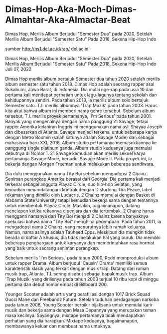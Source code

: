 # Dimas-Hop-Aka-Moch-Dimas-Almahtar-Aka-Almactar-Beat
Dimas Hop, Merilis Album Berjudul "Semester Dua" pada 2020, Setelah Merilis Album Berjudul "Semester Satu" Pada 2018, Sekena Hip-Hop Indo

sumber http://ns1.del.ac.id/rap/ del.ac.id



Dimas Hop, Merilis Album Berjudul "Semester Dua" pada 2020, Setelah Merilis Album Berjudul "Semester Satu" Pada 2018, Sekena Hip-Hop Indo
Juli 07, 2022


 
 Dimas Hop merilis album bertajuk Semester dua tahun 2020 setelah merilis album semester satu tahun 2018. Dimas Hop adalah seorang rapper asal Sukabumi, Jawa Barat, di Indonesia. Dia mulai nge-rap pada usia 10 dan pertama kali mendapat perhatian untuk lagu-lagunya tentang sekolah dan kehidupannya sendiri. Pada tahun 2018, ia merilis album solo bertajuk Semester satu.
 T.I. merilis albumnya 'Trap Muzik' pada tahun 2003. Harus kita akui bahwa album ini memberi nama genre tersebut. Sebelum album tersebut, T.I. merilis proyek pertamanya, 'I'm Serious' pada tahun 2001. Banyak yang mengenalnya dengan nama panggung 21 Savage, tetapi rapper Amerika kelahiran Inggris ini menggunakan nama asli Shayaa Joseph dan dibesarkan di Atlanta. Savage menjadi terkenal untuk beberapa karya dengan Metro Boomin (salah satunya adalah Savage Mode) dan sebagai mahasiswa baru XXL 2016. Album studio pertamanya memasukkannya ke panggung single platinum ganda. Album studio keduanya juga memulai debutnya di Nomor 1. 21 Savage kemudian akan merilis sekuel karya pertamanya Savage Mode, berjudul Savage Mode II. Pada proyek ini, ia bekerja dengan Morgan Freeman untuk melakukan beberapa sandiwara.

  

  Dia dulu menggunakan nama Tity Boi sebelum mengadopsi 2 Chainz. Seniman perangkap Amerika berasal dari Georgia. Dia pertama kali menjadi terkenal sebagai anggota Playaz Circle, duo hip-hop Selatan, yang kemudian menandatangani kontrak dengan Disturbing Tha Peace, label rekaman yang dimiliki oleh Ludacris. 2 Chainz memulai dengan Basket di Alabama State University tetapi kemudian bekerja sama dengan temannya untuk membentuk Playaz Circle. Masalah, bagaimanapun, datang menelepon ketika rekannya dipenjara dan dia tertembak. 2 Chainz harus mengganti namanya dari Tity Boi menjadi 2 Chainz karena banyaknya spekulasi bahwa nama "Tity Boi" menghina perempuan. Pada tahun 2011, ia mengadopsi nama 2 Chainz, yang menurutnya lebih ramah keluarga. Namun, nama aslinya adalah Tauheed Epps. Meskipun dia mungkin tidak berada di daftar A khusus, dia tidak melakukan hal yang buruk. Dia memiliki beberapa penghargaan untuk karyanya dan memerintahkan rasa hormat yang baik untuk seorang seniman perangkap.



  Sebelum merilis 'I'm Serious,' pada tahun 2000, Redd memproduksi album untuk rapper Drama. Album berjudul 'Causin' Drama' memiliki semua karakteristik klasik yang terkait dengan musik trap. Datang dari rumah musik trap, Atlanta, T.I. sering disebut sebagai bapak musik trap. Album 'Trap Muzik' yang dirilisnya pada tahun 2003 terjual 10 ribu kopi di minggu pertama dan debut nomor empat di Billboard 200.

  Younger Scooter adalah artis yang berafiliasi dengan 1017 Brick Squad Gucci Mane dan Freebandz Future. Setelah tuduhan perdagangan narkoba pada tahun 2008, Young Scooter berpikir bijaksana untuk memulai karir musik dan bekerja sama dengan Masa Depannya yang merupakan teman masa kecilnya. Sayangnya, mixtape pertamanya tidak mendapatkan perhatian yang dia harapkan. Mixtape keduanya, bagaimanapun, membawanya keluar dan membuat nama untuknya.



